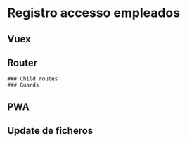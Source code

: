 
# Registro accesso empleados

## Vuex

## Router
	### Child routes
	### Guards

## PWA

## Update de ficheros